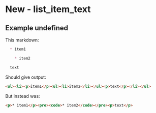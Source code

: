 # New - list_item_text

## Example undefined

This markdown:

````````````markdown
  * item1

    * item2

  text

````````````

Should give output:

````````````html
<ul><li><p>item1</p><ul><li>item2</li></ul><p>text</p></li></ul>
````````````

But instead was:

````````````html
<p>* item1</p><pre><code>* item2</code></pre><p>text</p>
````````````
